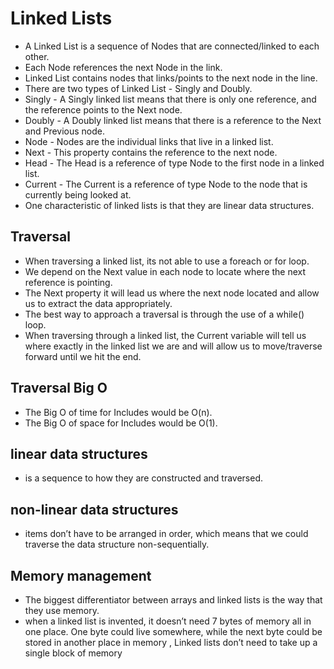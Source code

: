 # Linked Lists

* A Linked List is a sequence of Nodes that are connected/linked to each other.
* Each Node references the next Node in the link.
* Linked List contains nodes that links/points to the next node in the line.
* There are two types of Linked List - Singly and Doubly.
* Singly - A Singly linked list means that there is only one reference, and the reference points to the Next node.
* Doubly - A Doubly linked list means that there is a reference to the Next and Previous node.
* Node - Nodes are the individual links that live in a linked list.
* Next -  This property contains the reference to the next node.
* Head - The Head is a reference of type Node to the first node in a linked list.
* Current - The Current is a reference of type Node to the node that is currently being looked at.
* One characteristic of linked lists is that they are linear data structures.

## Traversal

* When traversing a linked list, its not able to use a foreach or for loop.
* We depend on the Next value in each node to locate where the next reference is pointing.
* The Next property it will lead us where the next node located and allow us to extract the data appropriately.
* The best way to approach a traversal is through the use of a while() loop.
* When traversing through a linked list, the Current variable will tell us where exactly in the linked list we are and will allow us to move/traverse forward until we hit the end.

## Traversal Big O

* The Big O of time for Includes would be O(n).
* The Big O of space for Includes would be O(1).

## linear data structures

* is a sequence to how they are constructed and traversed.

## non-linear data structures

* items don’t have to be arranged in order, which means that we could traverse the data structure non-sequentially.

## Memory management

* The biggest differentiator between arrays and linked lists is the way that they use memory.
* when a linked list is invented, it doesn’t need 7 bytes of memory all in one place. One byte could live somewhere, while the next byte could be stored in another place in memory , Linked lists don’t need to take up a single block of memory
